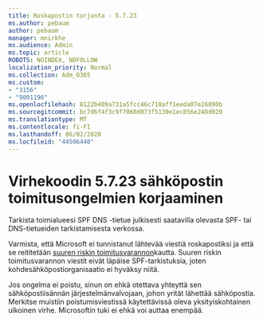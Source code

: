 ```yaml
---
title: Roskapostin torjunta - 5.7.23
ms.author: pebaum
author: pebaum
manager: mnirkhe
ms.audience: Admin
ms.topic: article
ROBOTS: NOINDEX, NOFOLLOW
localization_priority: Normal
ms.collection: Adm_O365
ms.custom:
- "3156"
- "9001196"
ms.openlocfilehash: 8122b409a731a5fcc46c718aff1eeda07e26890b
ms.sourcegitcommit: bc7d6f4f3c9f7060d073f5130e1ec856e248d020
ms.translationtype: MT
ms.contentlocale: fi-FI
ms.lasthandoff: 06/02/2020
ms.locfileid: "44506440"
---
```

# <a name="fix-email-delivery-issues-for-error-code-5723"></a>Virhekoodin 5.7.23 sähköpostin toimitusongelmien korjaaminen

Tarkista toimialueesi SPF DNS -tietue julkisesti saatavilla olevasta SPF- tai DNS-tietueiden tarkistamisesta verkossa.

Varmista, että Microsoft ei tunnistanut lähtevää viestiä roskapostiksi ja että se reititetään [suuren riskin toimitusvarannon](https://docs.microsoft.com/microsoft-365/security/office-365-security/high-risk-delivery-pool-for-outbound-messages)kautta. Suuren riskin toimitusvarannon viestit eivät läpäise SPF-tarkistuksia, joten kohdesähköpostiorganisaatio ei hyväksy niitä.

Jos ongelma ei poistu, sinun on ehkä otettava yhteyttä sen sähköpostiisännän järjestelmänvalvojaan, johon yrität lähettää sähköpostia. Merkitse muistiin poistumisviestissä käytettävissä oleva yksityiskohtainen ulkoinen virhe. Microsoftin tuki ei ehkä voi auttaa enempää.
